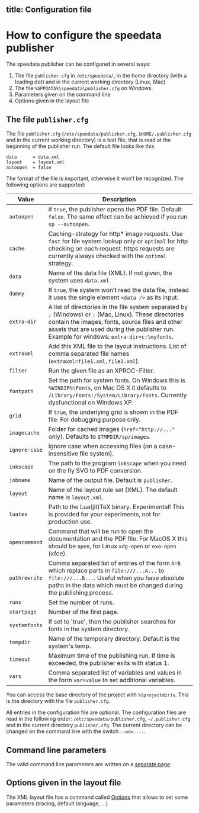 title: Configuration file
---
How to configure the speedata publisher
=======================================

The speedata publisher can be configured in several ways:

1.  The file `publisher.cfg` in `/etc/speedata/`, in the home directory (with a leading dot) and in the current working directory (Linux, Mac)
2.  The file `%APPDATA%\speedata\publisher.cfg` on Windows.
3.  Parameters given on the command line
4.  Options given in the layout file

The file `publisher.cfg`
------------------------

The file `publisher.cfg` (`/etc/speedata/publisher.cfg`,
`$HOME/.publisher.cfg` and in the current working directory) is a text
file, that is read at the beginning of the publisher run. The default
file looks like this:

    data      = data.xml
    layout    = layout.xml
    autoopen  = false

The format of the file is important, otherwise it won’t be recognized.
The following options are supported:

Value | Description
------|------------
`autoopen` | if `true`, the publisher opens the PDF file. Default: `false`. The  same effect can be achieved if you run `sp --autoopen`.
`cache` | Caching-strategy for http* image requests. Use `fast` for file system lookup only or `optimal` for http checking on each request. https requests are currently always checked with the `optimal` strategy.
`data` | Name of the data file (XML). If not given, the system uses `data.xml`.
`dummy` | If `true`, the system won’t read the data file, instead it uses the single element `<data />` as its input.
`extra-dir` | A list of directories in the file system separated by `;` (Windows) or `:` (Mac, Linux). These directories contain the images, fonts, source files and other assets that are used during the publisher run. Example for windows: `extra-dir=c:\myfonts`.
`extraxml` | Add this XML file to the layout instructions. List of comma separated file names (`extraxml=file1.xml,file2.xml`).
`filter` | Run the given file as an XPROC-Filter.
`fontpath` | Set the path for system fonts. On Windows this is `%WINDIR%\Fonts`, on Mac OS X it defaults to `/Library/Fonts:/System/Library/Fonts`. Currently dysfunctional on Windows XP.
`grid` | If `true`, the underlying grid is shown in the PDF file. For debugging purpose only.
`imagecache` | Folder for cached images (`href="http://..."` only). Defaults to `$TMPDIR/sp/images`.
`ignore-case` |  Ignore case when accessing files (on a case-insensitive file system).
`inkscape` | The path to the program `inkscape` when you need on the fly SVG to PDF conversion.
`jobname` | Name of the output file. Default is `publisher`.
`layout` | Name of the layout rule set (XML). The default name is `layout.xml`.
`luatex` | Path to the Lua(jit)TeX binary. Experimental! This is provided for your experiments, not for production use.
`opencommand` | Command that will be run to open the documentation and the PDF file. For MacOS X this should be `open`, for Linux `xdg-open` or `exo-open` (xfce).
`pathrewrite` | Comma separated list of entries of the form `A=B` which replace parts in `file:///...A...` to `file:///...B...`. Useful when you have absolute paths in the data which must be changed during the publishing process.
`runs` | Set the number of runs.
`startpage` | Number of the first page.
`systemfonts` | If set to 'true', then the publisher searches for fonts in the system directory.
`tempdir`  | Name of the temporary directory. Default is the system's temp.
`timeout` | Maximum time of the publishing run. If time is exceeded, the publisher exits with status 1.
`vars` | Comma separated list of variables and values in the form `var=value` to set additional variables.

You can access the base directory of the project with `%(projectdir)s`.
This is the directory with the file `publisher.cfg`.

All entries in the configuration file are optional. The configuration
files are read in the following order: `/etc/speedata/publisher.cfg`,
`~/.publisher.cfg` and in the current directory `publisher.cfg`. The
current directory can be changed on the command line with the switch
`--wd=....`.

Command line parameters
-----------------------

The valid command line parameters are written on a [separate
page](commandline.html).

Options given in the layout file
--------------------------------

The XML layout file has a command called
[Options](../commands-en/options.html) that allows to set some
parameters (tracing, default language, …)
